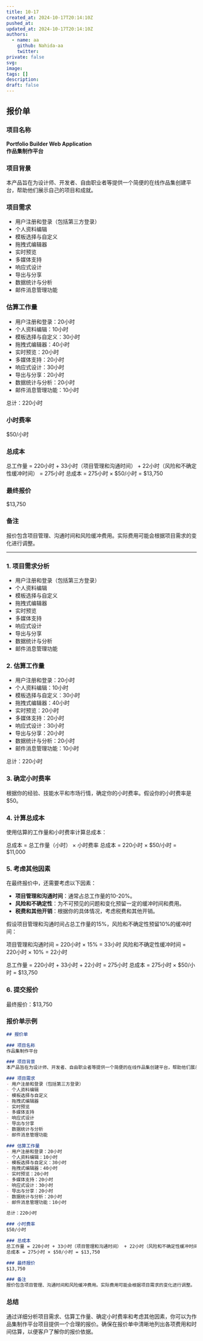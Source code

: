 ```yaml
---
title: 10-17
created_at: 2024-10-17T20:14:10Z
pushed_at: 
updated_at: 2024-10-17T20:14:10Z
authors:
  - name: aa
    github: Nahida-aa
    twitter: 
private: false
svg: 
image: 
tags: []
description: 
draft: false
---
```

## 报价单

### 项目名称
**Portfolio Builder Web Application**\
**作品集制作平台**

### 项目背景
本产品旨在为设计师、开发者、自由职业者等提供一个简便的在线作品集创建平台，帮助他们展示自己的项目和成就。

### 项目需求
- 用户注册和登录（包括第三方登录）
- 个人资料编辑
- 模板选择与自定义
- 拖拽式编辑器
- 实时预览
- 多媒体支持
- 响应式设计
- 导出与分享
- 数据统计与分析
- 邮件消息管理功能

### 估算工作量
- 用户注册和登录：20小时
- 个人资料编辑：10小时
- 模板选择与自定义：30小时
- 拖拽式编辑器：40小时
- 实时预览：20小时
- 多媒体支持：20小时
- 响应式设计：30小时
- 导出与分享：20小时
- 数据统计与分析：20小时
- 邮件消息管理功能：10小时

总计：220小时

### 小时费率
$50/小时

### 总成本
总工作量 = 220小时 + 33小时（项目管理和沟通时间） + 22小时（风险和不确定性缓冲时间） = 275小时
总成本 = 275小时 × $50/小时 = $13,750

### 最终报价
$13,750

### 备注
报价包含项目管理、沟通时间和风险缓冲费用。实际费用可能会根据项目需求的变化进行调整。

----

### 1. 项目需求分析

- 用户注册和登录（包括第三方登录）
- 个人资料编辑
- 模板选择与自定义
- 拖拽式编辑器
- 实时预览
- 多媒体支持
- 响应式设计
- 导出与分享
- 数据统计与分析
- 邮件消息管理功能

### 2. 估算工作量

- 用户注册和登录：20小时
- 个人资料编辑：10小时
- 模板选择与自定义：30小时
- 拖拽式编辑器：40小时
- 实时预览：20小时
- 多媒体支持：20小时
- 响应式设计：30小时
- 导出与分享：20小时
- 数据统计与分析：20小时
- 邮件消息管理功能：10小时

总计：220小时

### 3. 确定小时费率

根据你的经验、技能水平和市场行情，确定你的小时费率。假设你的小时费率是 $50。

### 4. 计算总成本

使用估算的工作量和小时费率计算总成本：

总成本 = 总工作量（小时） × 小时费率
总成本 = 220小时 × $50/小时 = $11,000

### 5. 考虑其他因素

在最终报价中，还需要考虑以下因素：

- **项目管理和沟通时间**：通常占总工作量的10-20%。
- **风险和不确定性**：为不可预见的问题和变化预留一定的缓冲时间和费用。
- **税费和其他开销**：根据你的具体情况，考虑税费和其他开销。

假设项目管理和沟通时间占总工作量的15%，风险和不确定性预留10%的缓冲时间：

项目管理和沟通时间 = 220小时 × 15% = 33小时
风险和不确定性缓冲时间 = 220小时 × 10% = 22小时

总工作量 = 220小时 + 33小时 + 22小时 = 275小时
总成本 = 275小时 × $50/小时 = $13,750

### 6. 提交报价

最终报价：$13,750

### 报价单示例

```markdown
## 报价单

### 项目名称
作品集制作平台

### 项目背景
本产品旨在为设计师、开发者、自由职业者等提供一个简便的在线作品集创建平台，帮助他们展示自己的项目和成就。

### 项目需求
- 用户注册和登录（包括第三方登录）
- 个人资料编辑
- 模板选择与自定义
- 拖拽式编辑器
- 实时预览
- 多媒体支持
- 响应式设计
- 导出与分享
- 数据统计与分析
- 邮件消息管理功能

### 估算工作量
- 用户注册和登录：20小时
- 个人资料编辑：10小时
- 模板选择与自定义：30小时
- 拖拽式编辑器：40小时
- 实时预览：20小时
- 多媒体支持：20小时
- 响应式设计：30小时
- 导出与分享：20小时
- 数据统计与分析：20小时
- 邮件消息管理功能：10小时

总计：220小时

### 小时费率
$50/小时

### 总成本
总工作量 = 220小时 + 33小时（项目管理和沟通时间） + 22小时（风险和不确定性缓冲时间） = 275小时
总成本 = 275小时 × $50/小时 = $13,750

### 最终报价
$13,750

### 备注
报价包含项目管理、沟通时间和风险缓冲费用。实际费用可能会根据项目需求的变化进行调整。
```

### 总结

通过详细分析项目需求、估算工作量、确定小时费率和考虑其他因素，你可以为作品集制作平台项目提供一个合理的报价。确保在报价单中清晰地列出各项费用和时间估算，以便客户了解你的报价依据。